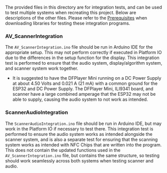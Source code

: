The provided files in this directory are for integration tests, and can be used to test multiple systems when recreating this project. Below are descriptions of the other files. Please refer to the [Prerequisites](https://github.com/Animal-Crate/Animal-Crate/blob/master/README.md) when downloading libraries for testing these integration programs.

### AV_ScannerIntegration
The `AV_ScannerIntegration.ino` file should be run in Arduino IDE for the appropriate setup. This may not perform correctly if executed in Platform IO due to the differences in the setup function for the display. This integration test is performed to ensure that the audio system, display/algorithm system, and scanner system work together.
- It is suggested to have the DFPlayer Mini running on a DC Power Supply at about 4.50 Volts and 0.021 A (21 mA) with a common ground for the ESP32 and DC Power Supply. The DFPlayer Mini, ILI9341 board, and scanner have a large combined amperage that the ESP32 may not be able to supply, causing the audio system to not work as intended.

### ScannerAudioIntegration
The `ScannerAudioIntegration.ino` file should be run in Arduino IDE, but may work in the Platform IO if necessary to test there. This integration test is performed to ensure the audio system works as intended alongside the scanner system, and is also a separate test for ensuring that the scanning system works as intended with NFC Chips that are written into the program. This does not contain the updated functions used in the `AV_ScannerIntegration.ino` file, but contains the same structure, so testing should work seamlessly across both systems when testing scanner and audio.